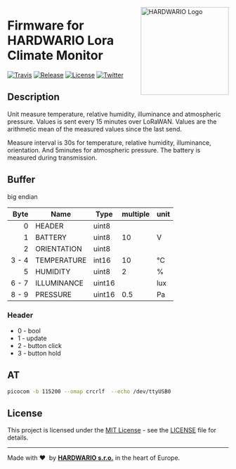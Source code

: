 <a href="https://www.hardwario.com/"><img src="https://www.hardwario.com/ci/assets/hw-logo.svg" width="200" alt="HARDWARIO Logo" align="right"></a>

# Firmware for HARDWARIO Lora Climate Monitor

[![Travis](https://img.shields.io/travis/hardwario/twr-lora-climate-monitor/master.svg)](https://travis-ci.org/hardwario/twr-lora-climate-monitor)
[![Release](https://img.shields.io/github/release/hardwario/twr-lora-climate-monitor.svg)](https://github.com/hardwario/twr-lora-climate-monitor/releases)
[![License](https://img.shields.io/github/license/hardwario/twr-lora-climate-monitor.svg)](https://github.com/hardwario/twr-lora-climate-monitor/blob/master/LICENSE)
[![Twitter](https://img.shields.io/twitter/follow/hardwario_en.svg?style=social&label=Follow)](https://twitter.com/hardwario_en)

## Description

Unit measure temperature, relative humidity, illuminance and atmospheric pressure.
Values is sent every 15 minutes over LoRaWAN. Values are the arithmetic mean of the measured values since the last send.

Measure interval is 30s for temperature, relative humidity, illuminance, orientation. And 5minutes for atmospheric pressure.
The battery is measured during transmission.

## Buffer
big endian

| Byte    | Name        | Type   | multiple | unit
| ------: | ----------- | ------ | -------- | -------
|       0 | HEADER      | uint8  |          |
|       1 | BATTERY     | uint8  | 10       | V
|       2 | ORIENTATION | uint8  |          |
|  3 -  4 | TEMPERATURE | int16  | 10       | °C
|       5 | HUMIDITY    | uint8  | 2        | %
|  6 -  7 | ILLUMINANCE | uint16 |          | lux
|  8 -  9 | PRESSURE    | uint16 | 0.5      | Pa

### Header

* 0 - bool
* 1 - update
* 2 - button click
* 3 - button hold

## AT

```sh
picocom -b 115200 --omap crcrlf  --echo /dev/ttyUSB0
```

## License

This project is licensed under the [MIT License](https://opensource.org/licenses/MIT/) - see the [LICENSE](LICENSE) file for details.

---

Made with &#x2764;&nbsp; by [**HARDWARIO s.r.o.**](https://www.hardwario.com/) in the heart of Europe.
